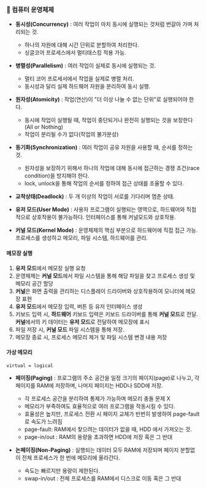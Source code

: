 ### 📗 컴퓨터 운영체제

- **동시성(Concurrency)** : 여러 작업이 마치 동시에 실행되는 것처럼 번갈아 가며 처리되는 것.
  - 하나의 자원에 대해 시간 단위로 분할하여 처리한다.
  - 싱글코어 프로세스에서 멀티태스킹 적용 가능.

- **병렬성(Parallelism)** : 여러 작업이 실제로 동시에 실행되는 것.
  - 멀티 코어 프로세서에서 작업을 실제로 병렬 처리.
  - 동시성과 달리 실제 하드웨어 자원을 분리하여 동시 실행.

- **원자성(Atomicity)** : 작업(연산)이 "더 이상 나눌 수 없는 단위"로 실행되어야 한다.
  - 동시에 작업이 실행될 때, 작업이 중단되거나 완전히 실행되는 것을 보장한다(All or Nothing)
  - 작업이 분리될 수가 없다(작업의 불가분성)

- **동기화(Synchronization)** : 여러 작업이 공유 자원을 사용할 때, 순서를 정하는 것.
  - 원자성을 보장하기 위해서 하나의 작업에 대해 동시에 접근하는 경쟁 조건(race condition)을 방지해야 한다.
  - lock, unlock을 통해 작업의 순서를 정하여 접근 상태를 조율할 수 있다.
- **교착상태(Deadlock)** : 두 개 이상의 작업이 서로를 기다리며 멈춘 상태.


- **유저 모드(User Mode)** : 사용자 프로그램이 실행되는 영역으로, 하드웨어와 직접적으로 상호작용이 불가능하다. 인터페이스를 통해 커널모드와 상호작용.

- **커널 모드(Kernel Mode)** : 운영체제의 핵심 부분으로 하드웨어에 직접 접근 가능. 프로세스를 생성하고 메모리, 파일 시스템, 하드웨어를 관리.

#### 메모장 실행

1. **유저 모드**에서 메모장 실행 요청
2. 운영체제는 **커널 모드**에서 파일 시스템을 통해 해당 파일을 찾고 프로세스 생성 및 메모리 공간 할당
3. **커널**은 화면 출력을 관리하는 디스플레이 드라이버와 상호작용하여 모니터에 메모장 표현
4. **유저 모드**에서 메모장 입력, 버튼 등 유저 인터페이스 생성
5. 키보드 입력 시, **하드웨어** 키보드 입력은 키보드 드라이버를 통해 **커널 모드**로 전달. **커널**에서의 키 데이터는 **유저 모드**로 전달하여 메모장에 표시
6. 파일 저장 시, **커널 모드** 파일 시스템을 통해 저장.
7. 메모장 종료 시, 프로세스 메모리 제거 및 파일 시스템 변경 내용 저장

#### 가상 메모리

`virtual = logical`

- **페이징(Paging)** : 프로그램의 주소 공간을 일정 크기의 페이지(page)로 나누고, 각 페이지를 RAM에 저장하며, 나머지 페이지는 HDD나 SDD에 저장.
  - 각 프로세스 공간을 분리하여 통제가 가능하며 메모리 충돌 문제 X
  - 메모리가 부족하여도 효율적으로 여러 프로그램을 작동시킬 수 있다.
  - 효율성은 높지만, 프로세스 전환 시 페이지 교체가 빈번히 발생하여 page-fault로 속도가 느려짐
  - page-fault: RAM에서 찾으려는 데이터가 없을 때, HDD 에서 가져오는 것.
  - page-in/out : RAM의 용량을 초과하면 HDD에 저장 혹은 그 반대

- **논페이징(Non-Paging)** : 실행되는 데이터 모두 RAM에 저장되며 페이지 분할없이 전체 프로세스가 한 번에 메모리에 올라간다.
  - 속도는 빠르지만 용량이 제한된다.
  - swap-in/out : 전체 프로세스를 RAM에서 디스크로 이동 혹은 그 반대

